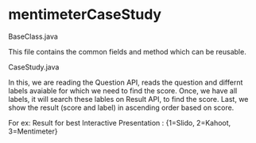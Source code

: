 # mentimeterCaseStudy

BaseClass.java

This file contains the common fields and method which can be reusable.

CaseStudy.java

In this, we are reading the Question API, reads the question and differnt labels avaiable for which we need to find the score.
Once, we have all labels, it will search these lables on Result API, to find the score.
Last, we show the result (score and label) in ascending order based on score.

For ex: 
Result for best Interactive Presentation : {1=Slido, 2=Kahoot, 3=Mentimeter}
